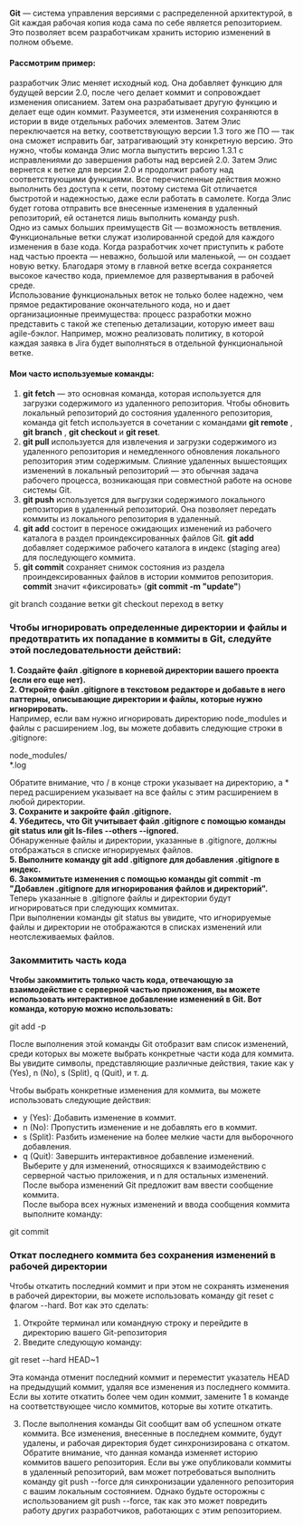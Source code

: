 **Git** — система управления версиями с распределенной архитектурой, в Git каждая рабочая копия кода сама по себе является репозиторием. Это позволяет всем разработчикам хранить историю изменений в полном объеме.     
#### Рассмотрим пример:   
разработчик Элис меняет исходный код. Она добавляет функцию для будущей версии 2.0, после чего делает коммит и сопровождает изменения описанием. Затем она разрабатывает другую функцию и делает еще один коммит. Разумеется, эти изменения сохраняются в истории в виде отдельных рабочих элементов. Затем Элис переключается на ветку, соответствующую версии 1.3 того же ПО — так она сможет исправить баг, затрагивающий эту конкретную версию. Это нужно, чтобы команда Элис могла выпустить версию 1.3.1 с исправлениями до завершения работы над версией 2.0. Затем Элис вернется к ветке для версии 2.0 и продолжит работу над соответствующими функциями. Все перечисленные действия можно выполнить без доступа к сети, поэтому система Git отличается быстротой и надежностью, даже если работать в самолете. Когда Элис будет готова отправить все внесенные изменения в удаленный репозиторий, ей останется лишь выполнить команду push.     
Одно из самых больших преимуществ Git — возможность ветвления. Функциональные ветки служат изолированной средой для каждого изменения в базе кода. Когда разработчик хочет приступить к работе над частью проекта — неважно, большой или маленькой, — он создает новую ветку. Благодаря этому в главной ветке всегда сохраняется высокое качество кода, приемлемое для развертывания в рабочей среде.    
Использование функциональных веток не только более надежно, чем прямое редактирование окончательного кода, но и дает организационные преимущества: процесс разработки можно представить с такой же степенью детализации, которую имеет ваш agile-бэклог. Например, можно реализовать политику, в которой каждая заявка в Jira будет выполняться в отдельной функциональной ветке.

#### Мои часто используемые команды:      
1. **git fetch** — это основная команда, которая используется для загрузки содержимого из удаленного репозитория. Чтобы обновить локальный репозиторий до состояния удаленного репозитория, команда git fetch используется в сочетании с командами **git remote** , **git branch** , **git checkout** и **git reset**.  
2. **git pull** используется для извлечения и загрузки содержимого из удаленного репозитория и немедленного обновления локального репозитория этим содержимым. Слияние удаленных вышестоящих изменений в локальный репозиторий — это обычная задача рабочего процесса, возникающая при совместной работе на основе системы Git.  
3. **git push** используется для выгрузки содержимого локального репозитория в удаленный репозиторий. Она позволяет передать коммиты из локального репозитория в удаленный.  
4.  **git add** состоит в переносе ожидающих изменений из рабочего каталога в раздел проиндексированных файлов Git. **git add** добавляет содержимое рабочего каталога в индекс (staging area) для последующего коммита.  
5. **git commit** сохраняет снимок состояния из раздела проиндексированных файлов в истории коммитов репозитория. **commit** значит «фиксировать»  (**git commit -m "update"**)
   
   
git branch создание ветки
git   checkout переход в ветку

### Чтобы игнорировать определенные директории и файлы и предотвратить их попадание в коммиты в Git, следуйте этой последовательности действий:
**1. Создайте файл .gitignore в корневой директории вашего проекта (если его еще нет).**   
**2. Откройте файл .gitignore в текстовом редакторе и добавьте в него паттерны, описывающие директории и файлы, которые нужно игнорировать.**   
Например, если вам нужно игнорировать директорию node_modules и файлы с расширением .log, вы можете добавить следующие строки в .gitignore:   

node_modules/   
*.log   

Обратите внимание, что / в конце строки указывает на директорию, а * перед расширением указывает на все файлы с этим расширением в любой директории.   
**3. Сохраните и закройте файл .gitignore.**   
**4. Убедитесь, что Git учитывает файл .gitignore с помощью команды git status или git ls-files --others --ignored.**      
Обнаруженные файлы и директории, указанные в .gitignore, должны отображаться в списке игнорируемых файлов.   
**5. Выполните команду git add .gitignore для добавления .gitignore в индекс.**   
**6. Закоммитьте изменения с помощью команды git commit -m "Добавлен .gitignore для игнорирования файлов и директорий".**   
Теперь указанные в .gitignore файлы и директории будут игнорироваться при следующих коммитах.   
При выполнении команды git status вы увидите, что игнорируемые файлы и директории не отображаются в списках изменений или неотслеживаемых файлов.   

### Закоммитить часть кода   
**Чтобы закоммитить только часть кода, отвечающую за взаимодействие с серверной частью приложения, вы можете использовать интерактивное добавление изменений в Git. Вот команда, которую можно использовать:**   

git add -p   

После выполнения этой команды Git отобразит вам список изменений, среди которых вы можете выбрать конкретные части кода для коммита. Вы увидите символы, представляющие различные действия, такие как y (Yes), n (No), s (Split), q (Quit), и т. д.   

Чтобы выбрать конкретные изменения для коммита, вы можете использовать следующие действия:   
- y (Yes): Добавить изменение в коммит.      
- n (No): Пропустить изменение и не добавлять его в коммит.   
- s (Split): Разбить изменение на более мелкие части для выборочного добавления.   
- q (Quit): Завершить интерактивное добавление изменений.   
Выберите y для изменений, относящихся к взаимодействию с серверной частью приложения, и n для остальных изменений. После выбора изменений Git предложит вам ввести сообщение коммита.   
После выбора всех нужных изменений и ввода сообщения коммита выполните команду:   

git commit   

### Откат последнего коммита без сохранения изменений в рабочей директории   
Чтобы откатить последний коммит и при этом не сохранять изменения в рабочей директории, вы можете использовать команду git reset с флагом --hard. Вот как это сделать:   
1. Откройте терминал или командную строку и перейдите в директорию вашего Git-репозитория   
2. Введите следующую команду:   

git reset --hard HEAD~1   

Эта команда отменит последний коммит и переместит указатель HEAD на предыдущий коммит, удаляя все изменения из последнего коммита.   
Если вы хотите откатить более чем один коммит, замените 1 в команде на соответствующее число коммитов, которые вы хотите откатить.  
 
3. После выполнения команды Git сообщит вам об успешном откате коммита. Все изменения, внесенные в последнем коммите, будут удалены, и рабочая директория будет синхронизирована с откатом.   
Обратите внимание, что данная команда изменяет историю коммитов вашего репозитория. Если вы уже опубликовали коммиты в удаленный репозиторий, вам может потребоваться выполнить команду git push --force для синхронизации удаленного репозитория с вашим локальным состоянием. Однако будьте осторожны с использованием git push --force, так как это может повредить работу других разработчиков, работающих с этим репозиторием.   
